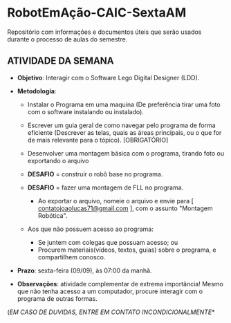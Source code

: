 # RobotEmAção-CAIC-SextaAM
Repositório com informações e documentos úteis que serão usados durante o processo de aulas do semestre.

## ATIVIDADE DA SEMANA



- **Objetivo**: Interagir com o Software Lego Digital Designer (LDD).

- **Metodologia**:
	- Instalar o Programa em uma maquina (De preferência tirar uma foto com o software instalando ou instalado).
	- Escrever um guia geral de como navegar pelo programa de forma eficiente (Descrever as telas, quais as áreas principais, ou o que for de mais relevante para o tópico). [OBRIGATÓRIO]
	- Desenvolver uma montagem básica com o programa, tirando foto ou exportando o arquivo
	- __**DESAFIO**__ = construir o robô base no programa.
	- __**DESAFIO**__ = fazer uma montagem de FLL no programa.
		- Ao exportar o arquivo, nomeie o arquivo e envie para [ contatojoaolucas71@gmail.com ], com o assunto "Montagem Robótica".

	- Aos que não possuem acesso ao programa:
		- Se juntem com colegas que possuam acesso; ou
		- Procurem materiais(vídeos, textos, guias) sobre o programa, e compartilhem conosco.

- **Prazo**: sexta-feira (09/09), às 07:00 da manhã. 

- **Observações**: atividade complementar de extrema importância! Mesmo que não tenha acesso a um computador, procure interagir com o programa de outras formas.

(*EM CASO DE DUVIDAS, ENTRE EM CONTATO _INCONDICIONALMENTE_**

